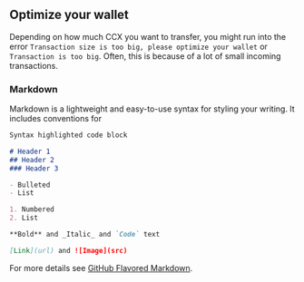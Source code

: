 ## Optimize your wallet

Depending on how much CCX you want to transfer, you might run into the error ```Transaction size is too big, please optimize your wallet``` or ```Transaction is too big```.
Often, this is because of a lot of small incoming transactions.

### Markdown








Markdown is a lightweight and easy-to-use syntax for styling your writing. It includes conventions for

```markdown
Syntax highlighted code block

# Header 1
## Header 2
### Header 3

- Bulleted
- List

1. Numbered
2. List

**Bold** and _Italic_ and `Code` text

[Link](url) and ![Image](src)
```

For more details see [GitHub Flavored Markdown](https://guides.github.com/features/mastering-markdown/).


